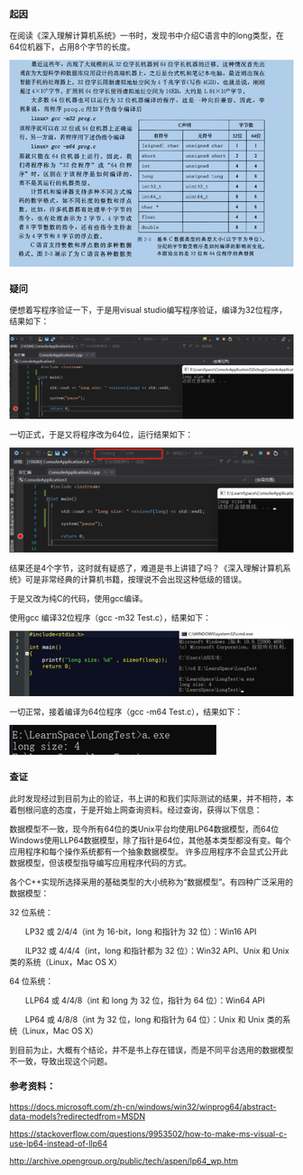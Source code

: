 ### 起因

在阅读《深入理解计算机系统》一书时，发现书中介绍C语言中的long类型，在64位机器下，占用8个字节的长度。

![image-20220212225715558](https://github.com/HeShuP/HeShuP.github.io/blob/gh-pages/_posts/images/image-20220212225715558.png)
 

### 疑问

便想着写程序验证一下，于是用visual studio编写程序验证，编译为32位程序，结果如下：

![image-20220212225735931](./images/image-20220212225735931.png)

一切正式，于是又将程序改为64位，运行结果如下：

 ![image-20220212225741528](https://github.com/HeShuP/HeShuP.github.io/blob/gh-pages/_posts/images/image-20220212225741528.png)

结果还是4个字节，这时就有疑惑了，难道是书上讲错了吗？《深入理解计算机系统》可是非常经典的计算机书籍，按理说不会出现这种低级的错误。

于是又改为纯C的代码，使用gcc编译。

使用gcc 编译32位程序（gcc -m32 Test.c），结果如下：

![image-20220212225753223](https://github.com/HeShuP/HeShuP.github.io/blob/gh-pages/_posts/images/image-20220212225753223.png)

一切正常，接着编译为64位程序（gcc -m64 Test.c），结果如下：

![image-20220212225802303](https://github.com/HeShuP/HeShuP.github.io/blob/gh-pages/_posts/images/image-20220212225802303.png)

### 查证

此时发现经过到目前为止的验证，书上讲的和我们实际测试的结果，并不相符，本着刨根问底的态度，于是开始上网查询资料。经过查询，获得以下信息：

数据模型不一致，现今所有64位的类Unix平台均使用LP64数据模型，而64位Windows使用LLP64数据模型，除了指针是64位，其他基本类型都没有变。每个应用程序和每个操作系统都有一个抽象数据模型。 许多应用程序不会显式公开此数据模型，但该模型指导编写应用程序代码的方式。

﻿各个C++实现所选择采用的基础类型的大小统称为“数据模型”。有四种广泛采用的数据模型：

32 位系统：

　　LP32 或 2/4/4（int 为 16-bit，long 和指针为 32 位）：Win16 API

　　ILP32 或 4/4/4（int，long 和指针都为 32 位）：Win32 API、Unix 和 Unix 类的系统（Linux，Mac OS X）

64 位系统：

　　LLP64 或 4/4/8（int 和 long 为 32 位，指针为 64 位）：Win64 API

　　LP64 或 4/8/8（int 为 32 位，long 和指针为 64 位）：Unix 和 Unix 类的系统（Linux，Mac OS X）

到目前为止，大概有个结论，并不是书上存在错误，而是不同平台选用的数据模型不一致，导致出现这个问题。 

### 参考资料：

﻿https://docs.microsoft.com/zh-cn/windows/win32/winprog64/abstract-data-models?redirectedfrom=MSDN﻿

﻿https://stackoverflow.com/questions/9953502/how-to-make-ms-visual-c-use-lp64-instead-of-llp64﻿

﻿http://archive.opengroup.org/public/tech/aspen/lp64_wp.htm

